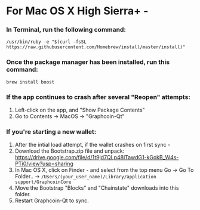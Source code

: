 # For Mac OS X High Sierra+ -

### In Terminal, run the following command:

`/usr/bin/ruby -e "$(curl -fsSL https://raw.githubusercontent.com/Homebrew/install/master/install)"`

### Once the package manager has been installed, run this command: 

`brew install boost`

### If the app continues to crash after several "Reopen" attempts:

1. Left-click on the app, and "Show Package Contents"
2. Go to Contents -> MacOS -> "Graphcoin-Qt"

### If you're starting a new wallet:

1. After the intial load attempt, if the wallet crashes on first sync - 
2. Download the Bootstrap.zip file and unpack: https://drive.google.com/file/d/1t9jd7QLp48lTawdG1-kGokB_W4s-PTi0/view?usp=sharing
3. In Mac OS X, click on Finder - and select from the top menu Go -> Go To Folder.. -> `/Users/(your_user_name)/Library/application support/GraphcoinCore`
4. Move the Bootstrap "Blocks" and "Chainstate" downloads into this folder.
5. Restart Graphcoin-Qt to sync.
